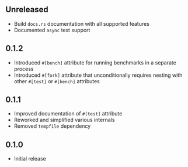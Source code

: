 Unreleased
----------
- Build `docs.rs` documentation with all supported features
- Documented `async` test support


0.1.2
-----
- Introduced `#[bench]` attribute for running benchmarks in a separate
  process
- Introduced `#[fork]` attribute that unconditionally requires nesting
  with other `#[test]` or `#[bench]` attributes


0.1.1
-----
- Improved documentation of `#[test]` attribute
- Reworked and simplified various internals
- Removed `tempfile` dependency


0.1.0
-----
- Initial release
